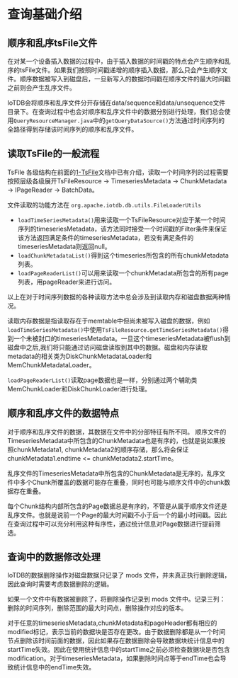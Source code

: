 <!--

    Licensed to the Apache Software Foundation (ASF) under one
    or more contributor license agreements.  See the NOTICE file
    distributed with this work for additional information
    regarding copyright ownership.  The ASF licenses this file
    to you under the Apache License, Version 2.0 (the
    "License"); you may not use this file except in compliance
    with the License.  You may obtain a copy of the License at
    
        http://www.apache.org/licenses/LICENSE-2.0
    
    Unless required by applicable law or agreed to in writing,
    software distributed under the License is distributed on an
    "AS IS" BASIS, WITHOUT WARRANTIES OR CONDITIONS OF ANY
    KIND, either express or implied.  See the License for the
    specific language governing permissions and limitations
    under the License.

-->

# 查询基础介绍

## 顺序和乱序tsFile文件

在对某一个设备插入数据的过程中，由于插入数据的时间戳的特点会产生顺序和乱序的tsFile文件。如果我们按照时间戳递增的顺序插入数据，那么只会产生顺序文件。顺序数据被写入到磁盘后，一旦新写入的数据时间戳在顺序文件的最大时间戳之前则会产生乱序文件。

IoTDB会将顺序和乱序文件分开存储在data/sequence和data/unsequence文件目录下。在查询过程中也会对顺序和乱序文件中的数据分别进行处理，我们总会使用`QueryResourceManager.java`中的`getQueryDataSource()`方法通过时间序列的全路径得到存储该时间序列的顺序和乱序文件。


## 读取TsFile的一般流程

TsFile 各级结构在前面的[1-TsFile](/#/SystemDesign/progress/chap1/sec1)文档中已有介绍，读取一个时间序列的过程需要按照层级各级展开TsFileResource -> TimeseriesMetadata -> ChunkMetadata -> IPageReader -> BatchData。

文件读取的功能方法在
`org.apache.iotdb.db.utils.FileLoaderUtils`

* `loadTimeSeriesMetadata()`用来读取一个TsFileResource对应于某一个时间序列的timeseriesMetadata，该方法同时接受一个时间戳的Filter条件来保证该方法返回满足条件的timeseriesMetadata，若没有满足条件的timeseriesMetadata则返回null。
* `loadChunkMetadataList()`得到这个timeseries所包含的所有chunkMetadata列表。
* `loadPageReaderList()`可以用来读取一个chunkMetadata所包含的所有page列表，用pageReader来进行访问。

以上在对于时间序列数据的各种读取方法中总会涉及到读取内存和磁盘数据两种情况。

读取内存数据是指读取存在于memtable中但尚未被写入磁盘的数据，例如`loadTimeSeriesMetadata()`中使用`TsFileResource.getTimeSeriesMetadata()`得到一个未被封口的timeseriesMetadata。一旦这个timeseriesMetadata被flush到磁盘中之后,我们将只能通过访问磁盘读取到其中的数据。磁盘和内存读取metadata的相关类为DiskChunkMetadataLoader和MemChunkMetadataLoader。

`loadPageReaderList()`读取page数据也是一样，分别通过两个辅助类MemChunkLoader和DiskChunkLoader进行处理。



## 顺序和乱序文件的数据特点

对于顺序和乱序文件的数据，其数据在文件中的分部特征有所不同。
顺序文件的TimeseriesMetadata中所包含的ChunkMetadata也是有序的，也就是说如果按照chunkMetadata1, chunkMetadata2的顺序存储，那么将会保证chunkMetadata1.endtime <= chunkMetadata2.startTime。

乱序文件的TimeseriesMetadata中所包含的ChunkMetadata是无序的，乱序文件中多个Chunk所覆盖的数据可能存在重叠，同时也可能与顺序文件中的chunk数据存在重叠。

每个Chunk结构内部所包含的Page数据总是有序的，不管是从属于顺序文件还是乱序文件。也就是说前一个Page的最大时间戳不小于后一个的最小时间戳。因此在查询过程中可以充分利用这种有序性，通过统计信息对Page数据进行提前筛选。



## 查询中的数据修改处理

IoTDB的数据删除操作对磁盘数据只记录了 mods 文件，并未真正执行删除逻辑，因此查询时需要考虑数据删除的逻辑。

如果一个文件中有数据被删除了，将删除操作记录到 mods 文件中。记录三列：删除的时间序列，删除范围的最大时间点，删除操作对应的版本。


对于任意的timeseriesMetadata,chunkMetadata和pageHeader都有相应的modified标记，表示当前的数据块是否存在更改。由于数据删除都是从一个时间节点删除该时间前面的数据，因此如果存在数据删除会导致数据块统计信息中的startTime失效。因此在使用统计信息中的startTime之前必须检查数据块是否包含modification。对于timeseriesMetadata，如果删除时间点等于endTime也会导致统计信息中的endTime失效。
